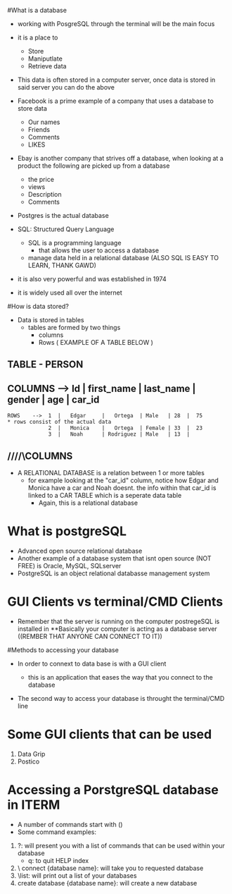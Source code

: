#What is a database
  * working with PosgreSQL through the terminal will be the main focus
  - it is a place to
    * Store
    * Maniputlate
    * Retrieve data 
  
- This data  is often stored in a computer server, once data is stored in said server you can do
   the above
- Facebook is a prime example of a company that uses a database to store data 
  * Our names
  * Friends
  * Comments
  * LIKES 

- Ebay is another company that strives off a database, when looking at a product the following are picked up from a database       
  * the price 
  * views 
  * Description 
  * Comments
 
- Postgres is the actual database 
- SQL: Structured Query Language
   * SQL is a programming language 
      * that allows the user to access a database
   * manage data held in a relational database
(ALSO SQL IS EASY TO LEARN, THANK GAWD)
- it is also very powerful and was established in 1974
- it is widely used all over the internet

#How is data stored?

- Data  is stored in tables 
   - tables are formed by two things
      * columns 
      * Rows 
                ( EXAMPLE  OF A TABLE BELOW ) 
##          TABLE - PERSON 
##  COLUMNS -->  Id |  first_name | last_name | gender | age | car_id 
    ROWS    -->  1  |   Edgar     |   Ortega  | Male   | 28  |  75           * rows consist of the actual data
                 2  |   Monica    |   Ortega  | Female | 33  |  23
                 3  |   Noah      | Rodriguez | Male   | 13  | 
##                  /\/\/\/\COLUMNS                

- A RELATIONAL DATABASE is a relation between 1 or more tables
     * for example looking at the "car_id" column, notice how Edgar and Monica have a car and Noah doesnt. 
       the info within that car_id is linked to a CAR TABLE which is a seperate data table
        * Again, this is a relational database

# What is postgreSQL
  - Advanced open source relational database
  - Another example of a database system that isnt open source (NOT FREE) is Oracle, MySQL, SQLserver 
   - PostgreSQL is an object relational databasse management system
# GUI Clients vs terminal/CMD Clients

- Remember that the server is running on the computer postregeSQL is installed in 
  **Basically your computer is acting as a database server ((REMBER THAT ANYONE CAN CONNECT TO IT))
 
#Methods to accessing your database 
   - In order to connext  to data base is with a GUI client
      * this is an application that eases the way that you connect to the database
  
   - The second way to access your database  is throught the terminal/CMD line 
    <COMMAND LINE WILL BE THE WAY WE LEARN TO DO THIS> 

# Some GUI clients that can be used 
1. Data Grip
2. Postico

# Accessing a PorstgreSQL database in ITERM

  - A number of commands start with (\) 
  - Some command examples: 
   1. \?: will present you with a list of commands that can be used within your database
      * q: to quit HELP index     
   2. \ connect {database name}: will take you to requested database
   3. \list: will print out a list of your databases 
   4. create database {database name}: will create a new database






















 
